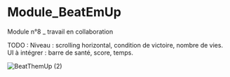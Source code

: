 # Module_BeatEmUp
Module n°8 _ travail en collaboration

TODO :
Niveau : scrolling horizontal, condition de victoire, nombre de vies. 
UI à intégrer : barre de santé, score, temps.

![BeatThemUp (2)](https://user-images.githubusercontent.com/104986291/197148067-a5c8a024-b09a-4372-a40f-887163ed7cc9.jpg)
